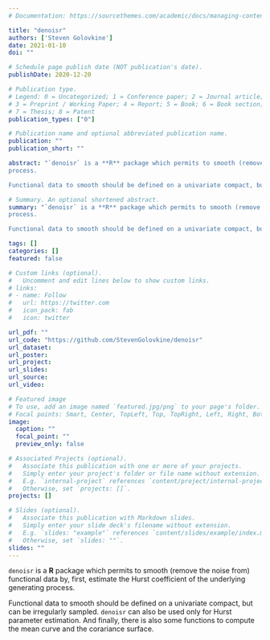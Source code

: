 ```yaml
---
# Documentation: https://sourcethemes.com/academic/docs/managing-content/

title: "denoisr"
authors: ['Steven Golovkine']
date: 2021-01-10
doi: ""

# Schedule page publish date (NOT publication's date).
publishDate: 2020-12-20

# Publication type.
# Legend: 0 = Uncategorized; 1 = Conference paper; 2 = Journal article;
# 3 = Preprint / Working Paper; 4 = Report; 5 = Book; 6 = Book section;
# 7 = Thesis; 8 = Patent
publication_types: ["0"]

# Publication name and optional abbreviated publication name.
publication: ""
publication_short: ""

abstract: "`denoisr` is a **R** package which permits to smooth (remove the noise from) functional data by, first, estimate the Hurst coefficient of the underlying generating
process. 

Functional data to smooth should be defined on a univariate compact, but can be irregularly sampled. `denoisr` can also be used only for Hurst parameter estimation. And finally, there is also some functions to compute the mean curve and the corariance surface."

# Summary. An optional shortened abstract.
summary: "`denoisr` is a **R** package which permits to smooth (remove the noise from) functional data by, first, estimate the Hurst coefficient of the underlying generating
process. 

Functional data to smooth should be defined on a univariate compact, but can be irregularly sampled. `denoisr` can also be used only for Hurst parameter estimation. And finally, there is also some functions to compute the mean curve and the corariance surface."

tags: []
categories: []
featured: false

# Custom links (optional).
#   Uncomment and edit lines below to show custom links.
# links:
# - name: Follow
#   url: https://twitter.com
#   icon_pack: fab
#   icon: twitter

url_pdf: ""
url_code: "https://github.com/StevenGolovkine/denoisr"
url_dataset:
url_poster:
url_project:
url_slides:
url_source:
url_video:

# Featured image
# To use, add an image named `featured.jpg/png` to your page's folder.
# Focal points: Smart, Center, TopLeft, Top, TopRight, Left, Right, BottomLeft, Bottom, BottomRight.
image:
  caption: ""
  focal_point: ""
  preview_only: false

# Associated Projects (optional).
#   Associate this publication with one or more of your projects.
#   Simply enter your project's folder or file name without extension.
#   E.g. `internal-project` references `content/project/internal-project/index.md`.
#   Otherwise, set `projects: []`.
projects: []

# Slides (optional).
#   Associate this publication with Markdown slides.
#   Simply enter your slide deck's filename without extension.
#   E.g. `slides: "example"` references `content/slides/example/index.md`.
#   Otherwise, set `slides: ""`.
slides: ""
---
```


`denoisr` is a **R** package which permits to smooth (remove the noise from) functional data by, first, estimate the Hurst coefficient of the underlying generating process. 

Functional data to smooth should be defined on a univariate compact, but can be irregularly sampled. `denoisr` can also be used only for Hurst parameter estimation. And finally, there is also some functions to compute the mean curve and the corariance surface.
